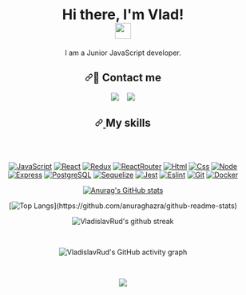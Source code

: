 

<!--
**VladislavRud/VladislavRud** is a ✨ _special_ ✨ repository because its `README.md` (this file) appears on your GitHub profile.

Here are some ideas to get you started:

- 🔭 I’m currently working on ...
- 🌱 I’m currently learning ...
- 👯 I’m looking to collaborate on ...
- 🤔 I’m looking for help with ...
- 💬 Ask me about ...
- 📫 How to reach me: ...
- 😄 Pronouns: ...
- ⚡ Fun fact: ...
-->

<h1 align="center">Hi there, I'm Vlad!</a> 
<br>
<img src="https://github.com/blackcater/blackcater/raw/main/images/Hi.gif" height="32"/></h1>

<p align="center">I am a Junior JavaScript developer.</p>

<h2 align="center" dir="auto"><a id="user-content--reach-me-on" class="anchor" aria-hidden="true" href="#-reach-me-on"><svg class="octicon octicon-link" viewBox="0 0 16 16" version="1.1" width="16" height="16" aria-hidden="true"><path fill-rule="evenodd" d="M7.775 3.275a.75.75 0 001.06 1.06l1.25-1.25a2 2 0 112.83 2.83l-2.5 2.5a2 2 0 01-2.83 0 .75.75 0 00-1.06 1.06 3.5 3.5 0 004.95 0l2.5-2.5a3.5 3.5 0 00-4.95-4.95l-1.25 1.25zm-4.69 9.64a2 2 0 010-2.83l2.5-2.5a2 2 0 012.83 0 .75.75 0 001.06-1.06 3.5 3.5 0 00-4.95 0l-2.5 2.5a3.5 3.5 0 004.95 4.95l1.25-1.25a.75.75 0 00-1.06-1.06l-1.25 1.25a2 2 0 01-2.83 0z"></path></svg></a><g-emoji class="g-emoji" alias="speech_balloon" fallback-src="https://github.githubassets.com/images/icons/emoji/unicode/1f4ac.png">💬</g-emoji> Contact me</h2>

<p align="center" dir="auto">
  <a href="mailto:v.rudnitsky.dev@gmail.com"><img src="https://camo.githubusercontent.com/37b34038e5aac2a9f4e3d3d12ebee4e368e9a015a56a239053dbc971297b3b28/68747470733a2f2f696d672e736869656c64732e696f2f62616467652f476d61696c2d3230323332413f7374796c653d666f722d7468652d6261646765266c6f676f3d676d61696c" data-canonical-src="https://img.shields.io/badge/Gmail-20232A?style=for-the-badge&amp;logo=gmail" style="max-width: 100%;"></a>&nbsp;&nbsp;&nbsp;
<a href="http://t.me/vladislavRud" rel="nofollow"><img src="https://camo.githubusercontent.com/73306202b5d479eec5a440b2061c3c7ab537ef603522d0ec467ada03be98ffe0/68747470733a2f2f696d672e736869656c64732e696f2f62616467652f54656c656772616d2d3230323332413f7374796c653d666f722d7468652d6261646765266c6f676f3d74656c656772616d" data-canonical-src="https://img.shields.io/badge/Telegram-20232A?style=for-the-badge&amp;logo=telegram" style="max-width: 100%;"></a>
</p>

<h2 align="center" dir='auto'>
<a id="user-content-my-skills" class="anchor" aria-hidden="true" href="#my-skills">
<svg class="octicon octicon-link" viewBox="0 0 16 16" version="1.1" width="16" height="16" aria-hidden="true"><path fill-rule="evenodd" d="M7.775 3.275a.75.75 0 001.06 1.06l1.25-1.25a2 2 0 112.83 2.83l-2.5 2.5a2 2 0 01-2.83 0 .75.75 0 00-1.06 1.06 3.5 3.5 0 004.95 0l2.5-2.5a3.5 3.5 0 00-4.95-4.95l-1.25 1.25zm-4.69 9.64a2 2 0 010-2.83l2.5-2.5a2 2 0 012.83 0 .75.75 0 001.06-1.06 3.5 3.5 0 00-4.95 0l-2.5 2.5a3.5 3.5 0 004.95 4.95l1.25-1.25a.75.75 0 00-1.06-1.06l-1.25 1.25a2 2 0 01-2.83 0z"></path></svg>
</a>
My skills
</h2>

<p dir="auto"><br><br></p>

<div align="center" dir="auto">
<p dir="auto"><a target="_blank" rel="noopener noreferrer" href="https://camo.githubusercontent.com/98b1ccd26dea8388b4edb81ff70e96dad6e96bfef05304431597f1f0534b6bb0/68747470733a2f2f696d672e736869656c64732e696f2f62616467652f4a6176615363726970742d3230323332413f7374796c653d666f722d7468652d6261646765266c6f676f3d6a617661736372697074"><img src="https://camo.githubusercontent.com/98b1ccd26dea8388b4edb81ff70e96dad6e96bfef05304431597f1f0534b6bb0/68747470733a2f2f696d672e736869656c64732e696f2f62616467652f4a6176615363726970742d3230323332413f7374796c653d666f722d7468652d6261646765266c6f676f3d6a617661736372697074" alt="JavaScript" data-canonical-src="https://img.shields.io/badge/JavaScript-20232A?style=for-the-badge&amp;logo=javascript" style="max-width: 100%;"></a>
<a target="_blank" rel="noopener noreferrer" href="https://camo.githubusercontent.com/4564aa5a220b5ac882e4872ae4f5c82bcfb02d495d29c2952b214ef1c5189f96/68747470733a2f2f696d672e736869656c64732e696f2f62616467652f52656163742d3230323332413f7374796c653d666f722d7468652d6261646765266c6f676f3d7265616374"><img src="https://camo.githubusercontent.com/4564aa5a220b5ac882e4872ae4f5c82bcfb02d495d29c2952b214ef1c5189f96/68747470733a2f2f696d672e736869656c64732e696f2f62616467652f52656163742d3230323332413f7374796c653d666f722d7468652d6261646765266c6f676f3d7265616374" alt="React" data-canonical-src="https://img.shields.io/badge/React-20232A?style=for-the-badge&amp;logo=react" style="max-width: 100%;"></a>
<a target="_blank" rel="noopener noreferrer" href="https://camo.githubusercontent.com/deceecdfeeeb3aad06d0315e5172eee4aad6298e01197b400dc76b7c1aa36bd5/68747470733a2f2f696d672e736869656c64732e696f2f62616467652f52656475782d3230323332413f7374796c653d666f722d7468652d6261646765266c6f676f3d7265647578266c6f676f436f6c6f723d373734394244"><img src="https://camo.githubusercontent.com/deceecdfeeeb3aad06d0315e5172eee4aad6298e01197b400dc76b7c1aa36bd5/68747470733a2f2f696d672e736869656c64732e696f2f62616467652f52656475782d3230323332413f7374796c653d666f722d7468652d6261646765266c6f676f3d7265647578266c6f676f436f6c6f723d373734394244" alt="Redux" data-canonical-src="https://img.shields.io/badge/Redux-20232A?style=for-the-badge&amp;logo=redux&amp;logoColor=7749BD" style="max-width: 100%;"></a>
<a target="_blank" rel="noopener noreferrer" href="https://camo.githubusercontent.com/3ea221eddc49d9089d7c7633de319b249df33d21441f44ebf878cbd2db6564bc/68747470733a2f2f696d672e736869656c64732e696f2f62616467652f52656163745f526f757465722d3230323332413f7374796c653d666f722d7468652d6261646765266c6f676f3d72656163742d726f75746572"><img src="https://camo.githubusercontent.com/3ea221eddc49d9089d7c7633de319b249df33d21441f44ebf878cbd2db6564bc/68747470733a2f2f696d672e736869656c64732e696f2f62616467652f52656163745f526f757465722d3230323332413f7374796c653d666f722d7468652d6261646765266c6f676f3d72656163742d726f75746572" alt="ReactRouter" data-canonical-src="https://img.shields.io/badge/React_Router-20232A?style=for-the-badge&amp;logo=react-router" style="max-width: 100%;"></a>
<a target="_blank" rel="noopener noreferrer" href="https://camo.githubusercontent.com/71fbeb9efa081636bb96901fcf5aff61cc3a87618542d97633821234be236aaf/68747470733a2f2f696d672e736869656c64732e696f2f62616467652f48544d4c352d3230323332413f7374796c653d666f722d7468652d6261646765266c6f676f3d68746d6c35"><img src="https://camo.githubusercontent.com/71fbeb9efa081636bb96901fcf5aff61cc3a87618542d97633821234be236aaf/68747470733a2f2f696d672e736869656c64732e696f2f62616467652f48544d4c352d3230323332413f7374796c653d666f722d7468652d6261646765266c6f676f3d68746d6c35" alt="Html" data-canonical-src="https://img.shields.io/badge/HTML5-20232A?style=for-the-badge&amp;logo=html5" style="max-width: 100%;"></a>
<a target="_blank" rel="noopener noreferrer" href="https://camo.githubusercontent.com/b09f90f4395655f1dbaa6f58dd075a8500e8a2996acd8c1c9e8ced198bb67a7b/68747470733a2f2f696d672e736869656c64732e696f2f62616467652f435353332d3230323332413f7374796c653d666f722d7468652d6261646765266c6f676f3d63737333266c6f676f436f6c6f723d333639414436"><img src="https://camo.githubusercontent.com/b09f90f4395655f1dbaa6f58dd075a8500e8a2996acd8c1c9e8ced198bb67a7b/68747470733a2f2f696d672e736869656c64732e696f2f62616467652f435353332d3230323332413f7374796c653d666f722d7468652d6261646765266c6f676f3d63737333266c6f676f436f6c6f723d333639414436" alt="Css" data-canonical-src="https://img.shields.io/badge/CSS3-20232A?style=for-the-badge&amp;logo=css3&amp;logoColor=369AD6" style="max-width: 100%;"></a>
<a target="_blank" rel="noopener noreferrer" href="https://camo.githubusercontent.com/4f6c3c7a7f3bacc0c5f6e809998dacb0baacc3c083467f9e60979e8bd51ef385/68747470733a2f2f696d672e736869656c64732e696f2f62616467652f6e6f64652d3230323332413f7374796c653d666f722d7468652d6261646765266c6f676f3d6e6f64652e6a73"><img src="https://camo.githubusercontent.com/4f6c3c7a7f3bacc0c5f6e809998dacb0baacc3c083467f9e60979e8bd51ef385/68747470733a2f2f696d672e736869656c64732e696f2f62616467652f6e6f64652d3230323332413f7374796c653d666f722d7468652d6261646765266c6f676f3d6e6f64652e6a73" alt="Node" data-canonical-src="https://img.shields.io/badge/node-20232A?style=for-the-badge&amp;logo=node.js" style="max-width: 100%;"></a>
<a target="_blank" rel="noopener noreferrer" href="https://camo.githubusercontent.com/9bf96e44e1b915bbcd97fe5fb8337449d261ce3465d8622eb2a3f55494a88252/68747470733a2f2f696d672e736869656c64732e696f2f62616467652f657870726573732d3230323332413f7374796c653d666f722d7468652d6261646765266c6f676f3d65787072657373"><img src="https://camo.githubusercontent.com/9bf96e44e1b915bbcd97fe5fb8337449d261ce3465d8622eb2a3f55494a88252/68747470733a2f2f696d672e736869656c64732e696f2f62616467652f657870726573732d3230323332413f7374796c653d666f722d7468652d6261646765266c6f676f3d65787072657373" alt="Express" data-canonical-src="https://img.shields.io/badge/express-20232A?style=for-the-badge&amp;logo=express" style="max-width: 100%;"></a>
<a target="_blank" rel="noopener noreferrer" href="https://camo.githubusercontent.com/51b52c95d6de45a58b33836639a8c45d89ae5cdc7285d1e642e85249d12b100e/68747470733a2f2f696d672e736869656c64732e696f2f62616467652f706f737467726573716c2d3230323332413f7374796c653d666f722d7468652d6261646765266c6f676f3d706f737467726573716c"><img src="https://camo.githubusercontent.com/51b52c95d6de45a58b33836639a8c45d89ae5cdc7285d1e642e85249d12b100e/68747470733a2f2f696d672e736869656c64732e696f2f62616467652f706f737467726573716c2d3230323332413f7374796c653d666f722d7468652d6261646765266c6f676f3d706f737467726573716c" alt="PostgreSQL" data-canonical-src="https://img.shields.io/badge/postgresql-20232A?style=for-the-badge&amp;logo=postgresql" style="max-width: 100%;"></a>
<a target="_blank" rel="noopener noreferrer" href="https://camo.githubusercontent.com/1c6f2ac71a3317cb093516314e5eba88c23365cdce83509d93e14e5e62a68d13/68747470733a2f2f696d672e736869656c64732e696f2f62616467652f53657175656c697a652d3230323332413f7374796c653d666f722d7468652d6261646765266c6f676f3d53657175656c697a65"><img src="https://camo.githubusercontent.com/1c6f2ac71a3317cb093516314e5eba88c23365cdce83509d93e14e5e62a68d13/68747470733a2f2f696d672e736869656c64732e696f2f62616467652f53657175656c697a652d3230323332413f7374796c653d666f722d7468652d6261646765266c6f676f3d53657175656c697a65" alt="Sequelize" data-canonical-src="https://img.shields.io/badge/Sequelize-20232A?style=for-the-badge&amp;logo=Sequelize" style="max-width: 100%;"></a>
<a target="_blank" rel="noopener noreferrer" href="https://camo.githubusercontent.com/dab53d0352072f34bd1aec43fed2c0dd833313926db2f93797b25eff72de6abb/68747470733a2f2f696d672e736869656c64732e696f2f62616467652f6a6573742d3230323332413f7374796c653d666f722d7468652d6261646765266c6f676f3d6a657374266c6f676f436f6c6f723d393934323446"><img src="https://camo.githubusercontent.com/dab53d0352072f34bd1aec43fed2c0dd833313926db2f93797b25eff72de6abb/68747470733a2f2f696d672e736869656c64732e696f2f62616467652f6a6573742d3230323332413f7374796c653d666f722d7468652d6261646765266c6f676f3d6a657374266c6f676f436f6c6f723d393934323446" alt="Jest" data-canonical-src="https://img.shields.io/badge/jest-20232A?style=for-the-badge&amp;logo=jest&amp;logoColor=99424F" style="max-width: 100%;"></a>
<a target="_blank" rel="noopener noreferrer" href="https://camo.githubusercontent.com/d2e8a2d3cadc631807b1c465aacf42318c3e12a635dd676820baec391a1ca166/68747470733a2f2f696d672e736869656c64732e696f2f62616467652f65736c696e742d3230323332413f7374796c653d666f722d7468652d6261646765266c6f676f3d65736c696e74266c6f676f436f6c6f723d374337434541"><img src="https://camo.githubusercontent.com/d2e8a2d3cadc631807b1c465aacf42318c3e12a635dd676820baec391a1ca166/68747470733a2f2f696d672e736869656c64732e696f2f62616467652f65736c696e742d3230323332413f7374796c653d666f722d7468652d6261646765266c6f676f3d65736c696e74266c6f676f436f6c6f723d374337434541" alt="Eslint" data-canonical-src="https://img.shields.io/badge/eslint-20232A?style=for-the-badge&amp;logo=eslint&amp;logoColor=7C7CEA" style="max-width: 100%;"></a>
<a target="_blank" rel="noopener noreferrer" href="https://camo.githubusercontent.com/e7893a665a86ca52051fb96e2cd211500307ff4f32e69885f145221a2a7a5afd/68747470733a2f2f696d672e736869656c64732e696f2f62616467652f6769742d3230323332413f7374796c653d666f722d7468652d6261646765266c6f676f3d676974"><img src="https://camo.githubusercontent.com/e7893a665a86ca52051fb96e2cd211500307ff4f32e69885f145221a2a7a5afd/68747470733a2f2f696d672e736869656c64732e696f2f62616467652f6769742d3230323332413f7374796c653d666f722d7468652d6261646765266c6f676f3d676974" alt="Git" data-canonical-src="https://img.shields.io/badge/git-20232A?style=for-the-badge&amp;logo=git" style="max-width: 100%;"></a>
<a target="_blank" rel="noopener noreferrer" href="https://camo.githubusercontent.com/add85f0dbcdf10928c81bfa4c424c27339128e61695fce39899a1801cf3a640f/68747470733a2f2f696d672e736869656c64732e696f2f62616467652f646f636b65722d3230323332413f7374796c653d666f722d7468652d6261646765266c6f676f3d646f636b6572"><img src="https://camo.githubusercontent.com/add85f0dbcdf10928c81bfa4c424c27339128e61695fce39899a1801cf3a640f/68747470733a2f2f696d672e736869656c64732e696f2f62616467652f646f636b65722d3230323332413f7374796c653d666f722d7468652d6261646765266c6f676f3d646f636b6572" alt="Docker" data-canonical-src="https://img.shields.io/badge/docker-20232A?style=for-the-badge&amp;logo=docker" style="max-width: 100%;"></a>
</div>

<div align="center">

  [![Anurag's GitHub stats](https://github-readme-stats.vercel.app/api?username=VladislavRud&show_icons=true&theme=gotham&hide=dark)](https://github.com/anuraghazra/github-readme-stats)
  
[![Top Langs](https://github-readme-stats.vercel.app/api/top-langs/?username=VladislavRud&layout=compact&langs_count=10&theme=gotham&?)](https://github.com/anuraghazra/github-readme-stats)

<!--  ![VladislavRud's github stats](https://github-readme-stats.vercel.app/api/top-langs/?username=denis991&theme=radical) -->
   
  ![VladislavRud's github streak](https://github-readme-streak-stats.herokuapp.com/?user=VladislavRud&theme=gotham)
   
  <br> 
   
   ![VladislavRud's GitHub activity graph](https://activity-graph.herokuapp.com/graph?username=VladislavRud&hide_border=true&theme=gotham)
</div>

<div align="center">

  <br>

  ![](https://visitor-badge.glitch.me/badge?page_id=VladislavRud)
  
  <br>
</div>

